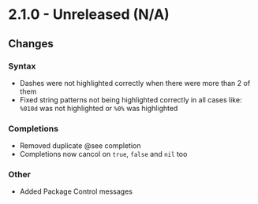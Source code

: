 # 2.1.0 - Unreleased (N/A)

## Changes

### Syntax

* Dashes were not highlighted correctly when there were more than 2 of them
* Fixed string patterns not being highlighted correctly in all cases like:
  `%010d` was not highlighted or `%0%` was highlighted

### Completions

* Removed duplicate @see completion
* Completions now cancol on `true`, `false` and `nil` too

### Other

* Added Package Control messages